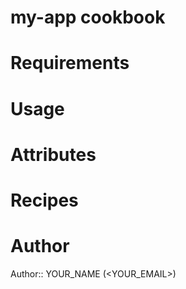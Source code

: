 # my-app cookbook

# Requirements

# Usage

# Attributes

# Recipes

# Author

Author:: YOUR_NAME (<YOUR_EMAIL>)
